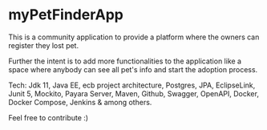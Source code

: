 # myPetFinderApp

This is a community application to provide a platform where the owners can register they lost pet.

Further the intent is to add more functionalities to the application like a space where anybody can see all pet's info and start the adoption process.

Tech: Jdk 11, Java EE, ecb project architecture, Postgres, JPA, EclipseLink, Junit 5, Mockito, Payara Server, Maven, Github, Swagger, OpenAPI, Docker, Docker Compose, Jenkins & among others.

Feel free to contribute :) 
